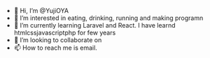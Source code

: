 - 👋 Hi, I’m @YujiOYA
- 👀 I’m interested in eating, drinking, running and making programn
- 🌱 I’m currently learning Laravel and React. I have learnd htmlcssjavascriptphp for few years
- 💞️ I’m looking to collaborate on 
- 📫 How to reach me is email.

<!---
YujiOYA/YujiOYA is a ✨ special ✨ repository because its `README.md` (this file) appears on your GitHub profile.
You can click the Preview link to take a look at your changes.
--->
